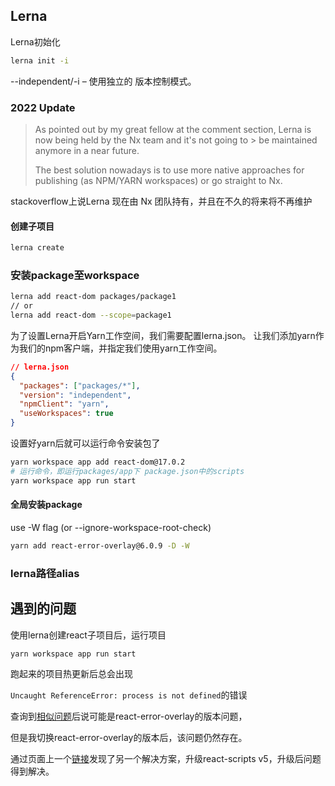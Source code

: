 ## Lerna

Lerna初始化
```sh
lerna init -i
```
--independent/-i – 使用独立的 版本控制模式。


### 2022 Update
> As pointed out by my great fellow at the comment section, Lerna is now being held by the Nx team and it's not going to > be maintained anymore in a near future.
>
> The best solution nowadays is to use more native approaches for publishing (as NPM/YARN workspaces) or go straight to Nx.

stackoverflow上说Lerna 现在由 Nx 团队持有，并且在不久的将来将不再维护


#### 创建子项目

```sh
lerna create
```



### 安装package至workspace

```sh
lerna add react-dom packages/package1 
// or 
lerna add react-dom --scope=package1
```

为了设置Lerna开启Yarn工作空间，我们需要配置lerna.json。 让我们添加yarn作为我们的npm客户端，并指定我们使用yarn工作空间。

```json
// lerna.json
{
  "packages": ["packages/*"],
  "version": "independent",
  "npmClient": "yarn",
  "useWorkspaces": true
}
```

设置好yarn后就可以运行命令安装包了

```sh
yarn workspace app add react-dom@17.0.2
# 运行命令，即运行packages/app下 package.json中的scripts
yarn workspace app run start
```



#### 全局安装package

use -W flag (or --ignore-workspace-root-check)

```sh
yarn add react-error-overlay@6.0.9 -D -W
```

### lerna路径alias





## 遇到的问题

使用lerna创建react子项目后，运行项目

```sh
yarn workspace app run start
```

跑起来的项目热更新后总会出现

`Uncaught ReferenceError: process is not defined`的错误

查询到[相似问题](https://blog.csdn.net/qq_19689967/article/details/122209465)后说可能是react-error-overlay的版本问题，

但是我切换react-error-overlay的版本后，该问题仍然存在。

通过页面上一个[链接](https://stackoverflow.com/questions/70368760/react-uncaught-referenceerror-process-is-not-defined)发现了另一个解决方案，升级react-scripts v5，升级后问题得到解决。

